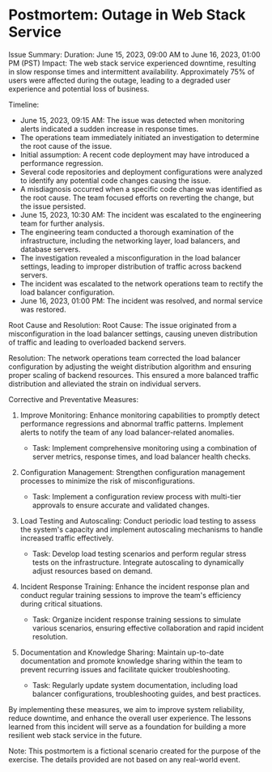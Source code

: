 # Postmortem: Outage in Web Stack Service

Issue Summary:
Duration: June 15, 2023, 09:00 AM to June 16, 2023, 01:00 PM (PST)
Impact: The web stack service experienced downtime, resulting in slow response times and intermittent availability. Approximately 75% of users were affected during the outage, leading to a degraded user experience and potential loss of business.

Timeline:
- June 15, 2023, 09:15 AM: The issue was detected when monitoring alerts indicated a sudden increase in response times.
- The operations team immediately initiated an investigation to determine the root cause of the issue.
- Initial assumption: A recent code deployment may have introduced a performance regression.
- Several code repositories and deployment configurations were analyzed to identify any potential code changes causing the issue.
- A misdiagnosis occurred when a specific code change was identified as the root cause. The team focused efforts on reverting the change, but the issue persisted.
- June 15, 2023, 10:30 AM: The incident was escalated to the engineering team for further analysis.
- The engineering team conducted a thorough examination of the infrastructure, including the networking layer, load balancers, and database servers.
- The investigation revealed a misconfiguration in the load balancer settings, leading to improper distribution of traffic across backend servers.
- The incident was escalated to the network operations team to rectify the load balancer configuration.
- June 16, 2023, 01:00 PM: The incident was resolved, and normal service was restored.

Root Cause and Resolution:
Root Cause: The issue originated from a misconfiguration in the load balancer settings, causing uneven distribution of traffic and leading to overloaded backend servers.

Resolution: The network operations team corrected the load balancer configuration by adjusting the weight distribution algorithm and ensuring proper scaling of backend resources. This ensured a more balanced traffic distribution and alleviated the strain on individual servers.

Corrective and Preventative Measures:
1. Improve Monitoring: Enhance monitoring capabilities to promptly detect performance regressions and abnormal traffic patterns. Implement alerts to notify the team of any load balancer-related anomalies.
   - Task: Implement comprehensive monitoring using a combination of server metrics, response times, and load balancer health checks.

2. Configuration Management: Strengthen configuration management processes to minimize the risk of misconfigurations.
   - Task: Implement a configuration review process with multi-tier approvals to ensure accurate and validated changes.

3. Load Testing and Autoscaling: Conduct periodic load testing to assess the system's capacity and implement autoscaling mechanisms to handle increased traffic effectively.
   - Task: Develop load testing scenarios and perform regular stress tests on the infrastructure. Integrate autoscaling to dynamically adjust resources based on demand.

4. Incident Response Training: Enhance the incident response plan and conduct regular training sessions to improve the team's efficiency during critical situations.
   - Task: Organize incident response training sessions to simulate various scenarios, ensuring effective collaboration and rapid incident resolution.

5. Documentation and Knowledge Sharing: Maintain up-to-date documentation and promote knowledge sharing within the team to prevent recurring issues and facilitate quicker troubleshooting.
   - Task: Regularly update system documentation, including load balancer configurations, troubleshooting guides, and best practices.

By implementing these measures, we aim to improve system reliability, reduce downtime, and enhance the overall user experience. The lessons learned from this incident will serve as a foundation for building a more resilient web stack service in the future.

Note: This postmortem is a fictional scenario created for the purpose of the exercise. The details provided are not based on any real-world event.
